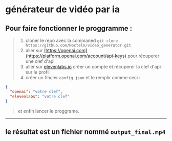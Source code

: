 # générateur de vidéo par ia

## Pour faire fonctionner le proggramme : 

> 1. cloner le repo avec la commaned `git clone https://github.com/Nocteln/video_generator.git`
> 2. aller sur [https://openai.com](https://platform.openai.com/account/api-keys) pour récuperer une clef d'api
> 3. aller sur [elevenlabs.io](https://beta.elevenlabs.io) créer un compte et récuperer la clef d'api sur le profil
> 4. créer un fihcier `config.json` et le remplir comme ceci :

```json
{
  "openai": "votre clef",
  "elevenlabs": "votre clef"
}
```
> et enfin lancer le proggrame.

---

## le résultat est un fichier nommé `output_final.mp4`
